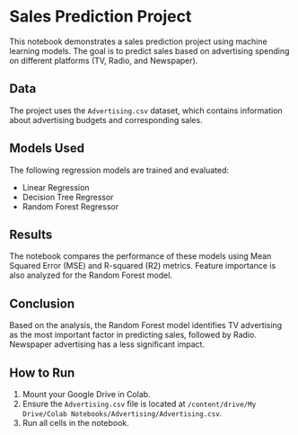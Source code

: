# Sales Prediction Project

This notebook demonstrates a sales prediction project using machine learning models. The goal is to predict sales based on advertising spending on different platforms (TV, Radio, and Newspaper).

## Data

The project uses the `Advertising.csv` dataset, which contains information about advertising budgets and corresponding sales.

## Models Used

The following regression models are trained and evaluated:

- Linear Regression
- Decision Tree Regressor
- Random Forest Regressor

## Results

The notebook compares the performance of these models using Mean Squared Error (MSE) and R-squared (R2) metrics. Feature importance is also analyzed for the Random Forest model.

## Conclusion

Based on the analysis, the Random Forest model identifies TV advertising as the most important factor in predicting sales, followed by Radio. Newspaper advertising has a less significant impact.

## How to Run

1.  Mount your Google Drive in Colab.
2.  Ensure the `Advertising.csv` file is located at `/content/drive/My Drive/Colab Notebooks/Advertising/Advertising.csv`.
3.  Run all cells in the notebook.
